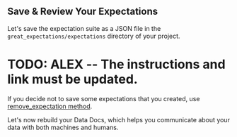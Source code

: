 ## Save & Review Your Expectations

Let's save the expectation suite as a JSON file in the `great_expectations/expectations` directory of your project.
# TODO: <Alex>ALEX -- The instructions and link must be updated.</Alex>
If you decide not to save some expectations that you created, use [remove_expectation method](https://docs.greatexpectations.io/en/latest/autoapi/great_expectations/data_asset/index.html?highlight=remove_expectation&utm_source=notebook&utm_medium=edit_expectations#great_expectations.data_asset.DataAsset.remove_expectation).

Let's now rebuild your Data Docs, which helps you communicate about your data with both machines and humans.
